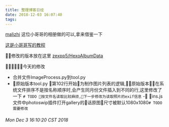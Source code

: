 ```yaml
---
title: 整理博客日经
date: 2018-12-03 16:07:40
tags:
---
```


[malizhi](https://malizhi.cn/Photo/)
这位小哥哥的相册做的可以,拿来借鉴一下

[这是小哥哥写的教程](https://malizhi.cn/HexoAlbum/)

修改的版本放在这里 [zexpp5/HexoAlbumData](https://github.com/zexpp5/HexoAlbumData)

今天的修改
- 合并文件ImageProcess.py到tool.py 
- 原始版本tool.py 第102行开始为制作图片列表的逻辑,原始版本在系统文件排序不是按名称顺序时,会产生同月份文件插入到不同的行,这里修改了一下
`# TODO 按文件名读取比较麻烦,下一步修改为读取照片的exif信息`
- ins.js文件中photoswip插件打开gallery的话原图尺寸被默认1080x1080`# TODO 需要修改`



###### Mon Dec 3 16:10:20 CST 2018

